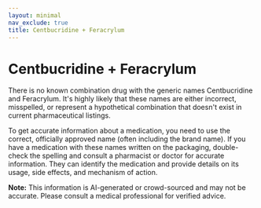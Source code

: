 ```yaml
---
layout: minimal
nav_exclude: true
title: Centbucridine + Feracrylum
---
```


# Centbucridine + Feracrylum

There is no known combination drug with the generic names Centbucridine and Feracrylum.  It's highly likely that these names are either incorrect, misspelled, or represent a hypothetical combination that doesn't exist in current pharmaceutical listings.

To get accurate information about a medication, you need to use the correct, officially approved name (often including the brand name).  If you have a medication with these names written on the packaging, double-check the spelling and consult a pharmacist or doctor for accurate information.  They can identify the medication and provide details on its usage, side effects, and mechanism of action.


**Note:** This information is AI-generated or crowd-sourced and may not be accurate. Please consult a medical professional for verified advice.